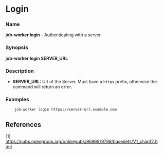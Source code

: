 # Login

### Name

<strong>job-worker login</strong> - Authenticating with a server.

### Synopsis

<strong>job-worker login SERVER_URL</strong>

### Description

* <strong>SERVER_URL:</strong> Url of the Server. Must have a `https` prefix, otherwise the command will
return an error.

### Examples

```
    job-worker login https://server-url.example.com
```

## References

[1] https://pubs.opengroup.org/onlinepubs/9699919799/basedefs/V1_chap12.html